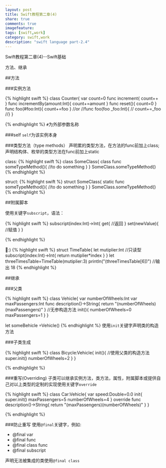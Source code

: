 ```yaml
---
layout: post
title: Swift教程第二章(4)
share: true
comments: true
imagefeature:
tags: [swift,work]
category: swift,work
description: "swift language part-2.4"
---
```


Swift教程第二章(4)--Swift基础

方法、继承
<!--more-->
##方法

###实例方法

{% highlight swift %}
class Counter{
	var count=0
	func increment{
		count++
	}
	func incrementBy(amount:Int){
		count+=amount
	}
	func reset(){
		count=0
	}
	func foo(#foo:Int){
		count+=foo
	}
	//or
	//func foo(foo _foo:Int){
	//	count+=_foo
	//}
}

{%  endhighlight %}
`#`为外部参数名称

###self
`self`为该实例本身

###类型方法（type methods）
声明累的类型方法，在方法的func前加上class;声明结构体、枚举的类型方法在func前加上static

class:
{% highlight swift %}
class SomeClass{
	class func someTypeMethod(){
		//to do something
	}
}
SomeClass.someTypeMethod()
{%  endhighlight %}

struct:
{% highlight swift %}
struct SomeClass{
	static func someTypeMethod(){
		//to do something
	}
}
SomeClass.someTypeMethod()
{%  endhighlight %}

##附属脚本

使用关键字`subscript`，语法：

{% highlight swift %}
subscript(index:Int)->Int{
	get{
		//返回
	}
	set(newValue){
		//赋值
	}
}

{%  endhighlight %}

🌰:)
{% highlight swift %}
struct TimeTable{
	let mutiplier:Int
	//只读型
	subscript(index:Int)->Int{
		return mutiplier*index
	}
}
let threeTimesTable=TimeTable(mutiplier:3)
println("\(threeTimesTable[6])")
//输出  18
{%  endhighlight %}

##继承

###父类

{% highlight swift %}
class Vehicle{
	var numberOfWheels:Int
	var maxPassengers:Int
	func description()->String{
		return "\(numberOfWheels)\(maxPassengers)"
	}
	//无参构造方法
	init(){
		numberOfWheels=0
		maxPassengers=1
	}
}

let someBehicle =Vehicle()
{%  endhighlight %}
使用`init`关键字声明类的构造方法

###子类生成

{% highlight swift %}
class Bicycle:Vehicle{
	init(){
		//使用父类的构造方法
		super.init()
		numberOfWheels=2
	}
}

{%  endhighlight %}

###重写(Overriding)
子类可以继承实例方法，类方法，属性，附属脚本或提供自己对以上类型的定制的实现使用关键字`override`

{% highlight swift %}
class Car:Vehicle{
	var speed:Double=0.0
	init{
		super.init()
		maxPassengers=5
		numberOfWheels=4
	}
	override func description()->String{
		return "\(maxPassengers)\(numberOfWheels)"
	}
}

{%  endhighlight %}

###防止重写
使用`@final`关键字，例如:

* @final var
* @final func
* @final class func
* @final subscript

声明无法被集成的类使用`@final class`


